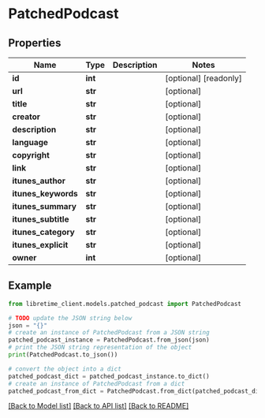 # PatchedPodcast


## Properties

Name | Type | Description | Notes
------------ | ------------- | ------------- | -------------
**id** | **int** |  | [optional] [readonly] 
**url** | **str** |  | [optional] 
**title** | **str** |  | [optional] 
**creator** | **str** |  | [optional] 
**description** | **str** |  | [optional] 
**language** | **str** |  | [optional] 
**copyright** | **str** |  | [optional] 
**link** | **str** |  | [optional] 
**itunes_author** | **str** |  | [optional] 
**itunes_keywords** | **str** |  | [optional] 
**itunes_summary** | **str** |  | [optional] 
**itunes_subtitle** | **str** |  | [optional] 
**itunes_category** | **str** |  | [optional] 
**itunes_explicit** | **str** |  | [optional] 
**owner** | **int** |  | [optional] 

## Example

```python
from libretime_client.models.patched_podcast import PatchedPodcast

# TODO update the JSON string below
json = "{}"
# create an instance of PatchedPodcast from a JSON string
patched_podcast_instance = PatchedPodcast.from_json(json)
# print the JSON string representation of the object
print(PatchedPodcast.to_json())

# convert the object into a dict
patched_podcast_dict = patched_podcast_instance.to_dict()
# create an instance of PatchedPodcast from a dict
patched_podcast_from_dict = PatchedPodcast.from_dict(patched_podcast_dict)
```
[[Back to Model list]](../README.md#documentation-for-models) [[Back to API list]](../README.md#documentation-for-api-endpoints) [[Back to README]](../README.md)


